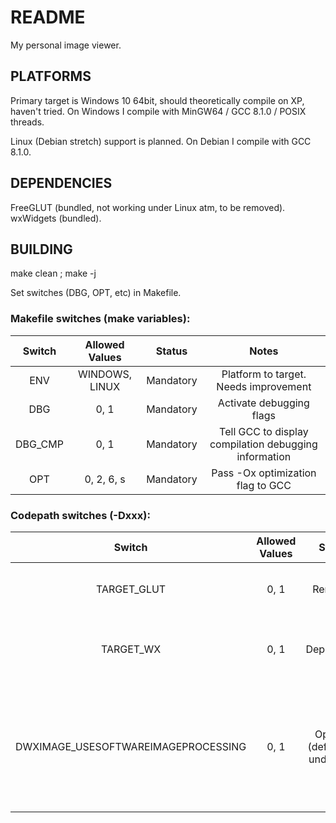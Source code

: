 # README
My personal image viewer.

## PLATFORMS
Primary target is Windows 10 64bit, should theoretically compile on XP, haven't tried.
On Windows I compile with MinGW64 / GCC 8.1.0 / POSIX threads.

Linux (Debian stretch) support is planned.
On Debian I compile with GCC 8.1.0.

## DEPENDENCIES
FreeGLUT (bundled, not working under Linux atm, to be removed).
wxWidgets (bundled).

## BUILDING
make clean ; make -j

Set switches (DBG, OPT, etc) in Makefile.

### Makefile switches (make variables):
Switch|Allowed Values|Status|Notes
:---:|:---:|:---:|:---:
ENV|WINDOWS, LINUX|Mandatory|Platform to target. Needs improvement
DBG|0, 1|Mandatory|Activate debugging flags
DBG_CMP|0, 1|Mandatory|Tell GCC to display compilation debugging information
OPT|0, 2, 6, s|Mandatory|Pass -Ox optimization flag to GCC

### Codepath switches (-Dxxx):
Switch|Allowed Values|Status|Notes
:---:|:---:|:---:|:---:
TARGET_GLUT|0, 1|Removed|Use GLUT codepath (no shared code)
TARGET_WX|0, 1|Depreciated|Use wxWidgets for windowing frontend
DWXIMAGE_USESOFTWAREIMAGEPROCESSING|0, 1|Optional (defaults to undefined)|Read image buffer into system memory, filter, and pass filtered buffer to OpenGL
